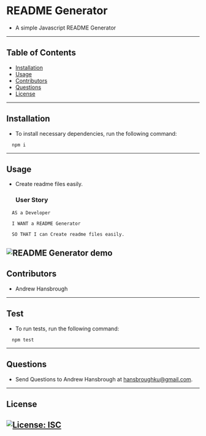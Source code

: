 
# README Generator
* A simple Javascript README Generator
---
## Table of Contents
  * [Installation](#installation)
  * [Usage](#usage)
  * [Contributors](#contributors)
  * [Questions](#questions)
  * [License](#license)
---
## Installation
* To install necessary dependencies, run the following command:
```
  npm i
```
---
## Usage
* Create readme files easily.
  ### User Story
```
  AS a Developer

  I WANT a README Generator

  SO THAT I can Create readme files easily.
```
![README Generator demo](./demo.gif)
---
## Contributors
* Andrew Hansbrough
---
## Test
* To run tests, run the following command:
```
  npm test
```
---
## Questions
* Send Questions to Andrew Hansbrough at hansbroughku@gmail.com.
---
## License
[![License: ISC](https://img.shields.io/badge/License-ISC-blue.svg)](https://opensource.org/licenses/ISC)
---
